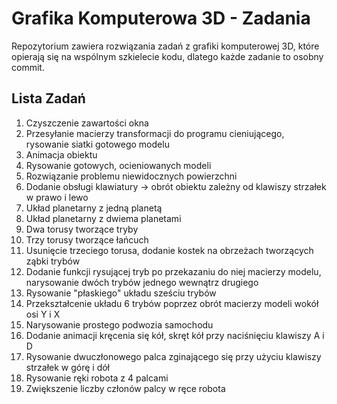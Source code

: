 # Grafika Komputerowa 3D - Zadania

Repozytorium zawiera rozwiązania zadań z grafiki komputerowej 3D, które opierają się na wspólnym szkielecie kodu, dlatego każde zadanie to osobny commit.

## Lista Zadań

1. Czyszczenie zawartości okna
2. Przesyłanie macierzy transformacji do programu cieniującego, rysowanie siatki gotowego modelu
3. Animacja obiektu
4. Rysowanie gotowych, ocieniowanych modeli
5. Rozwiązanie problemu niewidocznych powierzchni
6. Dodanie obsługi klawiatury -> obrót obiektu zależny od klawiszy strzałek w prawo i lewo
7. Układ planetarny z jedną planetą
8. Układ planetarny z dwiema planetami
9. Dwa torusy tworzące tryby
10. Trzy torusy tworzące łańcuch
11. Usunięcie trzeciego torusa, dodanie kostek na obrzeżach tworzących ząbki trybów
12. Dodanie funkcji rysującej tryb po przekazaniu do niej macierzy modelu, narysowanie dwóch trybów jednego wewnątrz drugiego
13. Rysowanie "płaskiego" układu sześciu trybów
14. Przekształcenie układu 6 trybów poprzez obrót macierzy modeli wokół osi Y i X
15. Narysowanie prostego podwozia samochodu
16. Dodanie animacji kręcenia się kół, skręt kół przy naciśnięciu klawiszy A i D
17. Rysowanie dwuczłonowego palca zginającego się przy użyciu klawiszy strzałek w górę i dół
18. Rysowanie ręki robota z 4 palcami 
19. Zwiększenie liczby członów palcy w ręce robota

